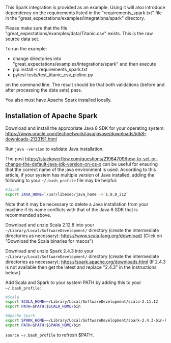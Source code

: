 This Spark integration is provided as an example. Using it will also introduce dependency on the requirements listed in
the "requirements_spark.txt" file in the "great_expectations/examples/integrations/spark" directory.

Please make sure that the file "great_expectations/examples/data/Titanic.csv" exists.  This is the raw source data set.

To run the example:

* change directories into "great_expectations/examples/integrations/spark" and then execute
* pip install -r requirements_spark.txt
* pytest tests/test_titanic_csv_pieline.py

on the command line.  The result should be that both validations (before and after processing the data sets) pass.

You also must have Apache Spark installed locally.


## Installation of Apache Spark

Download and install the appropriate Java 8 SDK for your operating system:
<https://www.oracle.com/technetwork/java/javase/downloads/jdk8-downloads-2133151.html>

Run `java -version` to validate Java installation.

The post <https://stackoverflow.com/questions/21964709/how-to-set-or-change-the-default-java-jdk-version-on-os-x> can be useful for ensuring that the correct name of the java environment is used.  According to this article, if your system has multiple version of Java installed, adding the following to your `~/.bash_profile` file may be helpful:
```sh
#Java8
export JAVA_HOME=`/usr/libexec/java_home -v 1.8.0_212`
```
Note that it may be necessary to delete a Java installation from your machine if its name conflicts with that of the Java 8 SDK that is recommended above.

Download and unzip Scala 2.12.8 into your `~/Library/Local/SoftwareDevelopment/` directory (create the intermediate
directories as necessary): <https://www.scala-lang.org/download/>
(Click on "Download the Scala binaries for macos")

Download and unzip Spark 2.4.3 into your `~/Library/Local/SoftwareDevelopment/` directory (create the intermediate
directories as necessary): <https://spark.apache.org/downloads.html>
(If 2.4.3 is not available then get the latest and replace "2.4.3" in the instructions below.)

Add Scala and Spark to your system PATH by adding this to your `~/.bash_profile`:
```sh
#Scala
export SCALA_HOME=~/Library/Local/SoftwareDevelopment/scala-2.11.12
export PATH=$PATH:$SCALA_HOME/bin

#Apache Spark
export SPARK_HOME=~/Library/Local/SoftwareDevelopment/spark-2.4.3-bin-hadoop2.7
export PATH=$PATH:$SPARK_HOME/bin
```

`source ~/.bash_profile` to refresh $PATH.

